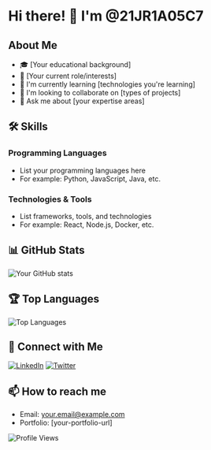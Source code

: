 # Hi there! 👋 I'm @21JR1A05C7

## About Me
- 🎓 [Your educational background]
- 💼 [Your current role/interests]
- 🌱 I'm currently learning [technologies you're learning]
- 👯 I'm looking to collaborate on [types of projects]
- 💬 Ask me about [your expertise areas]

## 🛠 Skills
### Programming Languages
- List your programming languages here
- For example: Python, JavaScript, Java, etc.

### Technologies & Tools
- List frameworks, tools, and technologies
- For example: React, Node.js, Docker, etc.

## 📊 GitHub Stats
![Your GitHub stats](https://github-readme-stats.vercel.app/api?username=21JR1A05C7&show_icons=true&theme=radical)

## 🏆 Top Languages
![Top Languages](https://github-readme-stats.vercel.app/api/top-langs/?username=21JR1A05C7&layout=compact)

## 🤝 Connect with Me
[![LinkedIn](https://img.shields.io/badge/LinkedIn-0077B5?style=for-the-badge&logo=linkedin&logoColor=white)](your-linkedin-url)
[![Twitter](https://img.shields.io/badge/Twitter-1DA1F2?style=for-the-badge&logo=twitter&logoColor=white)](your-twitter-url)

## 📫 How to reach me
- Email: your.email@example.com
- Portfolio: [your-portfolio-url]

<!-- Optional: Add a visitor counter -->
![Profile Views](https://komarev.com/ghpvc/?username=21JR1A05C7)